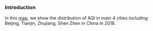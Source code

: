### Introduction

In this [map](https://xiaoyi-wu0711.github.io/aqi/), we show the distribution of AQI in main 4 cities including Beijing, Tianjin, Zhujiang, Shen Zhen in China in 2018. 